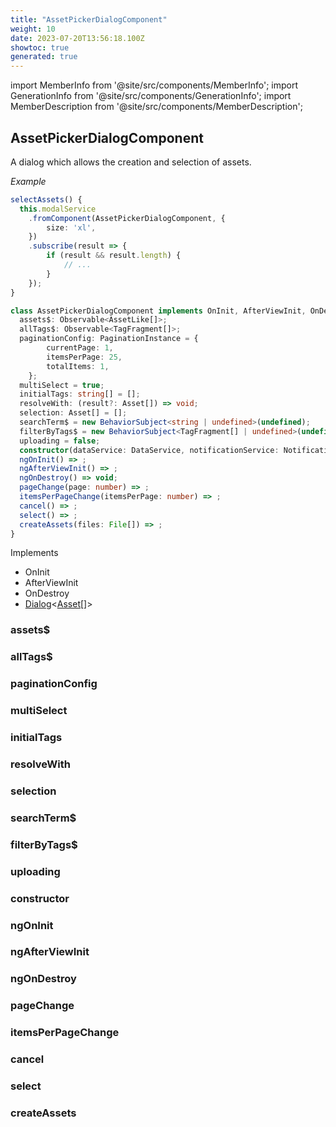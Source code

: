 ```yaml
---
title: "AssetPickerDialogComponent"
weight: 10
date: 2023-07-20T13:56:18.100Z
showtoc: true
generated: true
---
```

<!-- This file was generated from the Vendure source. Do not modify. Instead, re-run the "docs:build" script -->
import MemberInfo from '@site/src/components/MemberInfo';
import GenerationInfo from '@site/src/components/GenerationInfo';
import MemberDescription from '@site/src/components/MemberDescription';


## AssetPickerDialogComponent

<GenerationInfo sourceFile="packages/admin-ui/src/lib/core/src/shared/components/asset-picker-dialog/asset-picker-dialog.component.ts" sourceLine="52" packageName="@vendure/admin-ui" />

A dialog which allows the creation and selection of assets.

*Example*

```TypeScript
selectAssets() {
  this.modalService
    .fromComponent(AssetPickerDialogComponent, {
        size: 'xl',
    })
    .subscribe(result => {
        if (result && result.length) {
            // ...
        }
    });
}
```

```ts title="Signature"
class AssetPickerDialogComponent implements OnInit, AfterViewInit, OnDestroy, Dialog<Asset[]> {
  assets$: Observable<AssetLike[]>;
  allTags$: Observable<TagFragment[]>;
  paginationConfig: PaginationInstance = {
        currentPage: 1,
        itemsPerPage: 25,
        totalItems: 1,
    };
  multiSelect = true;
  initialTags: string[] = [];
  resolveWith: (result?: Asset[]) => void;
  selection: Asset[] = [];
  searchTerm$ = new BehaviorSubject<string | undefined>(undefined);
  filterByTags$ = new BehaviorSubject<TagFragment[] | undefined>(undefined);
  uploading = false;
  constructor(dataService: DataService, notificationService: NotificationService)
  ngOnInit() => ;
  ngAfterViewInit() => ;
  ngOnDestroy() => void;
  pageChange(page: number) => ;
  itemsPerPageChange(itemsPerPage: number) => ;
  cancel() => ;
  select() => ;
  createAssets(files: File[]) => ;
}
```
Implements

 * OnInit
 * AfterViewInit
 * OnDestroy
 * <a href='/admin-ui-api/providers/modal-service#dialog'>Dialog</a>&#60;<a href='/typescript-api/entities/asset#asset'>Asset</a>[]&#62;



### assets$

<MemberInfo kind="property" type="Observable&#60;AssetLike[]&#62;"   />


### allTags$

<MemberInfo kind="property" type="Observable&#60;TagFragment[]&#62;"   />


### paginationConfig

<MemberInfo kind="property" type="PaginationInstance"   />


### multiSelect

<MemberInfo kind="property" type=""   />


### initialTags

<MemberInfo kind="property" type="string[]"   />


### resolveWith

<MemberInfo kind="property" type="(result?: <a href='/typescript-api/entities/asset#asset'>Asset</a>[]) =&#62; void"   />


### selection

<MemberInfo kind="property" type="<a href='/typescript-api/entities/asset#asset'>Asset</a>[]"   />


### searchTerm$

<MemberInfo kind="property" type=""   />


### filterByTags$

<MemberInfo kind="property" type=""   />


### uploading

<MemberInfo kind="property" type=""   />


### constructor

<MemberInfo kind="method" type="(dataService: <a href='/admin-ui-api/providers/data-service#dataservice'>DataService</a>, notificationService: <a href='/admin-ui-api/providers/notification-service#notificationservice'>NotificationService</a>) => AssetPickerDialogComponent"   />


### ngOnInit

<MemberInfo kind="method" type="() => "   />


### ngAfterViewInit

<MemberInfo kind="method" type="() => "   />


### ngOnDestroy

<MemberInfo kind="method" type="() => void"   />


### pageChange

<MemberInfo kind="method" type="(page: number) => "   />


### itemsPerPageChange

<MemberInfo kind="method" type="(itemsPerPage: number) => "   />


### cancel

<MemberInfo kind="method" type="() => "   />


### select

<MemberInfo kind="method" type="() => "   />


### createAssets

<MemberInfo kind="method" type="(files: File[]) => "   />


